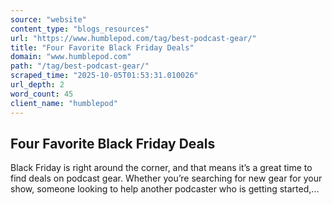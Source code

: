 ```yaml
---
source: "website"
content_type: "blogs_resources"
url: "https://www.humblepod.com/tag/best-podcast-gear/"
title: "Four Favorite Black Friday Deals"
domain: "www.humblepod.com"
path: "/tag/best-podcast-gear/"
scraped_time: "2025-10-05T01:53:31.010026"
url_depth: 2
word_count: 45
client_name: "humblepod"
---
```


## Four Favorite Black Friday Deals

Black Friday is right around the corner, and that means it’s a great time to find deals on podcast gear. Whether you’re searching for new gear for your show, someone looking to help another podcaster who is getting started,...